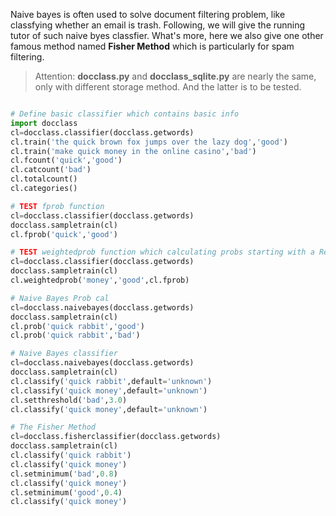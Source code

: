 Naive bayes is often used to solve document filtering problem, like classfying whether an email is trash. Following, we will give the running tutor of such naive byes classfier. What's more, here we also give one other famous method named **Fisher Method** which is particularly for spam filtering.

> Attention: **docclass.py** and **docclass_sqlite.py** are nearly the same, only with different storage method. And the latter is to be tested.

```python

# Define basic classifier which contains basic info
import docclass
cl=docclass.classifier(docclass.getwords)
cl.train('the quick brown fox jumps over the lazy dog','good')
cl.train('make quick money in the online casino','bad')
cl.fcount('quick','good')
cl.catcount('bad')
cl.totalcount()
cl.categories()

# TEST fprob function
cl=docclass.classifier(docclass.getwords)
docclass.sampletrain(cl)
cl.fprob('quick','good')

# TEST weightedprob function which calculating probs starting with a Reasonable Guess
cl=docclass.classifier(docclass.getwords)
docclass.sampletrain(cl)
cl.weightedprob('money','good',cl.fprob)

# Naive Bayes Prob cal
cl=docclass.naivebayes(docclass.getwords)
docclass.sampletrain(cl)
cl.prob('quick rabbit','good')
cl.prob('quick rabbit','bad')

# Naive Bayes classifier
cl=docclass.naivebayes(docclass.getwords)
docclass.sampletrain(cl)
cl.classify('quick rabbit',default='unknown')
cl.classify('quick money',default='unknown')
cl.setthreshold('bad',3.0)
cl.classify('quick money',default='unknown')

# The Fisher Method
cl=docclass.fisherclassifier(docclass.getwords)
docclass.sampletrain(cl)
cl.classify('quick rabbit')
cl.classify('quick money')
cl.setminimum('bad',0.8)
cl.classify('quick money')
cl.setminimum('good',0.4)
cl.classify('quick money')

```